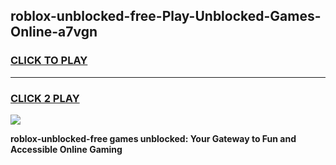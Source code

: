 
## roblox-unblocked-free-Play-Unblocked-Games-Online-a7vgn
<h3>
<a href="https://premium76.site?title=roblox-unblocked-free&ref=25A">CLICK TO PLAY</a></h3>
<hr>

<h3>
<a href="https://premium76.site?title=roblox-unblocked-free&ref=25A">CLICK 2 PLAY</a>
  
</h3>

<a href="https://premium76.site?title=roblox-unblocked-free&ref=25A"><img src="https://clearcache.store/games.png"></a>


**roblox-unblocked-free games unblocked: Your Gateway to Fun and Accessible Online Gaming**
